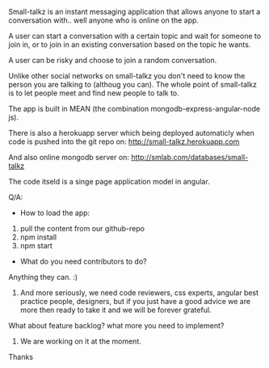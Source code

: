 Small-talkz is an instant messaging application that allows anyone to start a conversation with.. well anyone who is online on the app. 

A user can start a conversation with a certain topic and wait for someone to join in, or to join in an existing conversation based on the topic he wants.

A user can be risky and choose to join a random conversation.

Unlike other social networks on small-talkz you don't need to know the person you are talking to (althoug you can). The whole point of small-talkz is to let people meet and find new people to talk to.

The app is built in MEAN (the combination mongodb-express-angular-node js).


There is also a herokuapp server which being deployed automaticly when code is pushed into the git repo on: http://small-talkz.herokuapp.com

And also online mongodb server on: http://smlab.com/databases/small-talkz

The code itseld is a singe page application model in angular.

Q/A:

 - How to load the app:
1. pull the content from our github-repo
2. npm install
3. npm start

- What do you need contributors to do?

Anything they can. :)

1. And more seriously, we need code reviewers, css experts, angular best practice people, designers, but if you just have a good advice we are more then ready to take it and we will be forever grateful.

What about feature backlog? what more you need to implement?

1. We are working on it at the moment.

Thanks 

